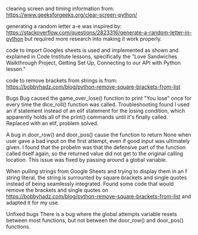 clearing screen and timing information from: https://www.geeksforgeeks.org/clear-screen-python/

generating a random letter a-e was inspired by: https://stackoverflow.com/questions/2823316/generate-a-random-letter-in-python but required more research into making it work properly.

code to import Googles sheets is used and implemented as shown and explained in Code Institute lessons, specifically the "Love Sandwiches Walkthrough Project, Getting Set Up, Connecting to our API with Python lesson."

code to remove brackets from strings is from: https://bobbyhadz.com/blog/python-remove-square-brackets-from-list

Bugs
Bug caused the game_over_lose() function to print "You lose" once for every time the dice_roll() function was called. Troubleshooting found I used an if statement instead of an elif statement for the losing condition, which apparently holds all of the print() commands until it's finally called. Replaced with an elif, problem solved.

A bug in door_row() and door_pos() cause the function to return None when user gave a bad input on the first attempt, even if good input was ultimately given. I found that the probelm was that the defensive part of the function called itself again, so the returned value did not get to the original calling location. This issue was fixed by passing around a global variable.

When pulling strings from Google Sheets and trying to display them in an f string literal, the string is surrounted by square brackets and single quotes instead of being seamlessly integrated. Found some code that would remove the brackets and single quotes on https://bobbyhadz.com/blog/python-remove-square-brackets-from-list and adapted it for my use.

Unfixed bugs
There is a bug where the global attempts variable resets between most functions, but not between the door_row() and door_pos() functions. 

